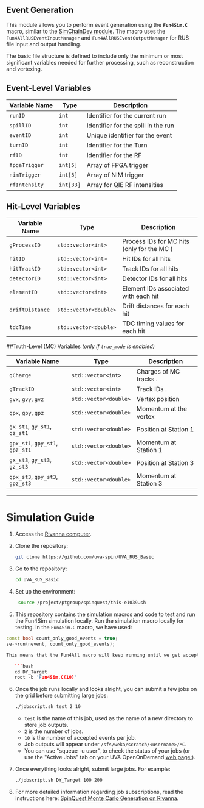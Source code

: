 ## Event Generation
This module allows you to perform event generation using the **`Fun4Sim.C`** macro, similar to the [SimChainDev module](https://github.com/E1039-Collaboration/e1039-analysis/tree/master/SimChainDev). The macro uses the `Fun4AllRUSEventInputManager` and `Fun4AllRUSEventOutputManager` for RUS file input and output handling.

The basic file structure is defined to include only the minimum or most significant variables needed for further processing, such as reconstruction and vertexing.

## Event-Level Variables
| Variable Name      | Type               | Description                          |
|--------------------|--------------------|--------------------------------------|
| `runID`            | `int`              | Identifier for the current run       |
| `spillID`          | `int`              | Identifier for the spill in the run  |
| `eventID`          | `int`              | Unique identifier for the event      |
| `turnID`           | `int`              | Identifier for the Turn              |
| `rfID`             | `int`              | Identifier for the RF                |
| `fpgaTrigger`      | `int[5]`           | Array of FPGA trigger	         |
| `nimTrigger`       | `int[5]`           | Array of NIM trigger	         |
| `rfIntensity`      | `int[33]`          | Array for QIE RF intensities         |


## Hit-Level Variables
| Variable Name          | Type                     | Description                                  |
|------------------------|--------------------------|----------------------------------------------|
| `gProcessID`           | `std::vector<int>`       | Process IDs for MC hits (only for the MC  )  |
| `hitID`                | `std::vector<int>`       | Hit IDs for all hits                         |
| `hitTrackID`           | `std::vector<int>`       | Track IDs for all hits                       |
| `detectorID`           | `std::vector<int>`       | Detector IDs for all hits                    |
| `elementID`            | `std::vector<int>`       | Element IDs associated with each hit         |
| `driftDistance`        | `std::vector<double>`    | Drift distances for each hit                 |
| `tdcTime`              | `std::vector<double>`    | TDC timing values for each hit               |



##Truth-Level (MC) Variables *(only if `true_mode` is enabled)*

| Variable Name                   | Type                  | Description                                   |
|---------------------------------|-----------------------|-----------------------------------------------|
| `gCharge`                       | `std::vector<int>`    | Charges of MC tracks  .                       |
| `gTrackID`                      | `std::vector<int>`    | Track IDs  .                                  |
| `gvx`, `gvy`, `gvz`             | `std::vector<double>` | Vertex position       		          |
| `gpx`, `gpy`, `gpz`             | `std::vector<double>` | Momentum at the vertex                        |
| `gx_st1`, `gy_st1`, `gz_st1`    | `std::vector<double>` | Position at Station 1                         |
| `gpx_st1`, `gpy_st1`, `gpz_st1` | `std::vector<double>` | Momentum at Station 1                         |
| `gx_st3`, `gy_st3`, `gz_st3`    | `std::vector<double>` | Position at Station 3                         |
| `gpx_st3`, `gpy_st3`, `gpz_st3` | `std::vector<double>` | Momentum at Station 3                         |

---
# Simulation Guide


1. Access the [Rivanna computer](https://ood.hpc.virginia.edu/pun/sys/dashboard).
2. Clone the repository:
   ```bash
   git clone https://github.com/uva-spin/UVA_RUS_Basic
   ```
3. Go to the repository:
   ```bash
   cd UVA_RUS_Basic
   ```
4. Set up the environment:
   ```bash
    source /project/ptgroup/spinquest/this-e1039.sh
   ```

5. This repository contains the simulation macros and code to test and run the Fun4Sim simulation locally. Run the simulation macro locally for testing. In the `Fun4Sim.C` macro, we have used: 

```cpp
const bool count_only_good_events = true; 
se->run(nevent, count_only_good_events);

This means that the Fun4All macro will keep running until we get accepted events, as required by the SQGeomAcc condition.You can use the package based on your interest. For example, let's use Drell-Yan events, where the beam interaction point is at the target location:

   ```bash
   cd DY_Target
   root -b 'Fun4Sim.C(10)'
   ```

6. Once the job runs locally and looks alright, you can submit a few jobs on the grid before submitting large jobs:
   ```bash
   ./jobscript.sh test 2 10
   ```
   - `test` is the name of this job, used as the name of a new directory to store job outputs.
   - `2` is the number of jobs.
   - `10` is the number of accepted events per job.
   - Job outputs will appear under `/sfs/weka/scratch/<username>/MC`.
   - You can use "squeue -u user", to check the status of your jobs (or use the "Active Jobs" tab on your UVA OpenOnDemand [web page:](https://ood.hpc.virginia.edu/pun/sys/dashboard/activejobs?jobcluster=all&jobfilter=user)).
   
7. Once everything looks alright, submit large jobs. For example:
   ```bash
   ./jobscript.sh DY_Target 100 200
   ```
8. For more detailed information regarding job subscriptions, read the instructions here: [SpinQuest Monte Carlo Generation on Rivanna](https://confluence.admin.virginia.edu/display/twist/SpinQuest+Monte+Carlo+Generation+on+Rivanna).

